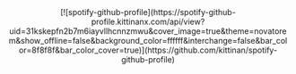 <div align="center">
  [![spotify-github-profile](https://spotify-github-profile.kittinanx.com/api/view?uid=31kskepfn2b7m6iayvllhcnnzmwu&cover_image=true&theme=novatorem&show_offline=false&background_color=ffffff&interchange=false&bar_color=8f8f8f&bar_color_cover=true)](https://github.com/kittinan/spotify-github-profile)

